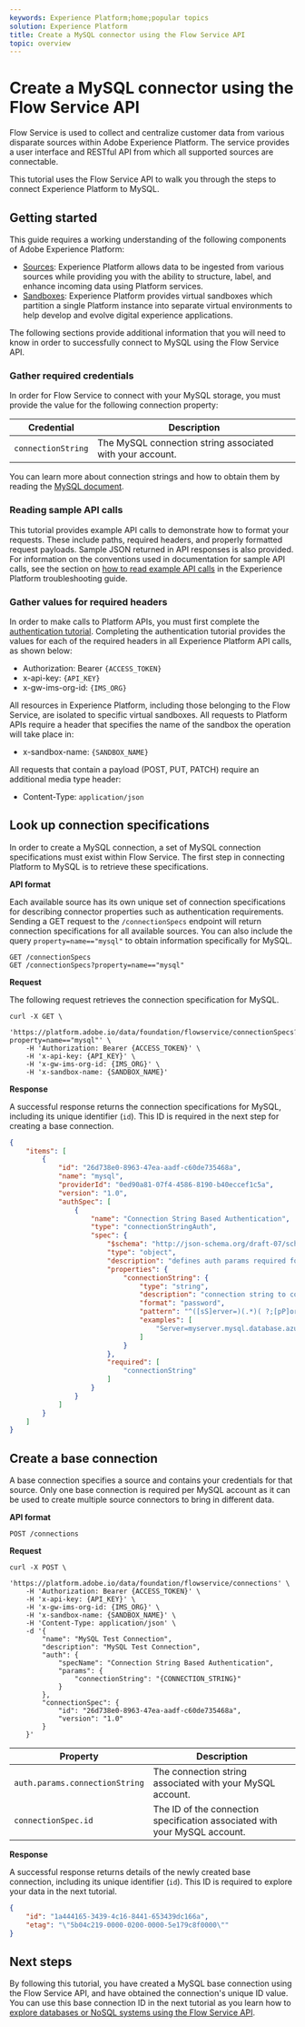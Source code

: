 ```yaml
---
keywords: Experience Platform;home;popular topics
solution: Experience Platform
title: Create a MySQL connector using the Flow Service API
topic: overview
---
```


# Create a MySQL connector using the Flow Service API

Flow Service is used to collect and centralize customer data from various disparate sources within Adobe Experience Platform. The service provides a user interface and RESTful API from which all supported sources are connectable.

This tutorial uses the Flow Service API to walk you through the steps to connect Experience Platform to MySQL.

## Getting started

This guide requires a working understanding of the following components of Adobe Experience Platform:

*   [Sources](../../../../home.md): Experience Platform allows data to be ingested from various sources while providing you with the ability to structure, label, and enhance incoming data using Platform services.
*   [Sandboxes](../../../../../sandboxes/home.md): Experience Platform provides virtual sandboxes which partition a single Platform instance into separate virtual environments to help develop and evolve digital experience applications.

The following sections provide additional information that you will need to know in order to successfully connect to MySQL using the Flow Service API.

### Gather required credentials

In order for Flow Service to connect with your MySQL storage, you must provide the value for the following connection property:

| Credential | Description |
| ---------- | ----------- |
| `connectionString` | The MySQL connection string associated with your account. |

You can learn more about connection strings and how to obtain them by reading the [MySQL document](https://dev.mysql.com/doc/connector-net/en/connector-net-connections-string.html).

### Reading sample API calls

This tutorial provides example API calls to demonstrate how to format your requests. These include paths, required headers, and properly formatted request payloads. Sample JSON returned in API responses is also provided. For information on the conventions used in documentation for sample API calls, see the section on [how to read example API calls](../../../../../landing/troubleshooting.md#how-do-i-format-an-api-request) in the Experience Platform troubleshooting guide.

### Gather values for required headers

In order to make calls to Platform APIs, you must first complete the [authentication tutorial](../../../../../tutorials/authentication.md). Completing the authentication tutorial provides the values for each of the required headers in all Experience Platform API calls, as shown below:

*   Authorization: Bearer `{ACCESS_TOKEN}`
*   x-api-key: `{API_KEY}`
*   x-gw-ims-org-id: `{IMS_ORG}`

All resources in Experience Platform, including those belonging to the Flow Service, are isolated to specific virtual sandboxes. All requests to Platform APIs require a header that specifies the name of the sandbox the operation will take place in:

*   x-sandbox-name: `{SANDBOX_NAME}`

All requests that contain a payload (POST, PUT, PATCH) require an additional media type header:

*   Content-Type: `application/json`

## Look up connection specifications

In order to create a MySQL connection, a set of MySQL connection specifications must exist within Flow Service. The first step in connecting Platform to MySQL is to retrieve these specifications.

**API format**

Each available source has its own unique set of connection specifications for describing connector properties such as authentication requirements. Sending a GET request to the `/connectionSpecs` endpoint will return connection specifications for all available sources. You can also include the query `property=name=="mysql"` to obtain information specifically for MySQL.

```http
GET /connectionSpecs
GET /connectionSpecs?property=name=="mysql"
```

**Request**

The following request retrieves the connection specification for MySQL.

```shell
curl -X GET \
    'https://platform.adobe.io/data/foundation/flowservice/connectionSpecs?property=name=="mysql"' \
    -H 'Authorization: Bearer {ACCESS_TOKEN}' \
    -H 'x-api-key: {API_KEY}' \
    -H 'x-gw-ims-org-id: {IMS_ORG}' \
    -H 'x-sandbox-name: {SANDBOX_NAME}'
```

**Response**

A successful response returns the connection specifications for MySQL, including its unique identifier (`id`). This ID is required in the next step for creating a base connection.

```json
{
    "items": [
        {
            "id": "26d738e0-8963-47ea-aadf-c60de735468a",
            "name": "mysql",
            "providerId": "0ed90a81-07f4-4586-8190-b40eccef1c5a",
            "version": "1.0",
            "authSpec": [
                {
                    "name": "Connection String Based Authentication",
                    "type": "connectionStringAuth",
                    "spec": {
                        "$schema": "http://json-schema.org/draft-07/schema#",
                        "type": "object",
                        "description": "defines auth params required for connecting to MySql",
                        "properties": {
                            "connectionString": {
                                "type": "string",
                                "description": "connection string to connect to any MySql instance.",
                                "format": "password",
                                "pattern": "^([sS]erver=)(.*)( ?;[pP]ort=)(.*)(; ?[dD]atabase=)(.*)(; ?[uU]id=)(.*)(; ?[pP]wd=)(.*)(;)",
                                "examples": [
                                    "Server=myserver.mysql.database.azure.com; Port=3306; Database=my_sql_db; Uid=username; Pwd=password; SslMode=Preferred;"
                                ]
                            }
                        },
                        "required": [
                            "connectionString"
                        ]
                    }
                }
            ]
        }
    ]
}
```

## Create a base connection

A base connection specifies a source and contains your credentials for that source. Only one base connection is required per MySQL account as it can be used to create multiple source connectors to bring in different data.

**API format**

```http
POST /connections
```

**Request**

```shell
curl -X POST \
    'https://platform.adobe.io/data/foundation/flowservice/connections' \
    -H 'Authorization: Bearer {ACCESS_TOKEN}' \
    -H 'x-api-key: {API_KEY}' \
    -H 'x-gw-ims-org-id: {IMS_ORG}' \
    -H 'x-sandbox-name: {SANDBOX_NAME}' \
    -H 'Content-Type: application/json' \
    -d '{
        "name": "MySQL Test Connection",
        "description": "MySQL Test Connection",
        "auth": {
            "specName": "Connection String Based Authentication",
            "params": {
                "connectionString": "{CONNECTION_STRING}"
            }
        },
        "connectionSpec": {
            "id": "26d738e0-8963-47ea-aadf-c60de735468a",
            "version": "1.0"
        }
    }'
```

| Property | Description |
| --------- | ----------- |
| `auth.params.connectionString` | The connection string associated with your MySQL account. |
| `connectionSpec.id` | The ID of the connection specification associated with your MySQL account. |

**Response**

A successful response returns details of the newly created base connection, including its unique identifier (`id`). This ID is required to explore your data in the next tutorial.

```json
{
    "id": "1a444165-3439-4c16-8441-653439dc166a",
    "etag": "\"5b04c219-0000-0200-0000-5e179c8f0000\""
}
```

## Next steps

By following this tutorial, you have created a MySQL base connection using the Flow Service API, and have obtained the connection's unique ID value. You can use this base connection ID in the next tutorial as you learn how to [explore databases or NoSQL systems using the Flow Service API](../../explore/database-nosql.md).